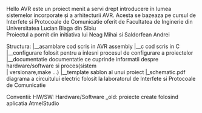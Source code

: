 Hello AVR este un proiect menit a servi drept introducere în lumea sistemelor incorporate și a arhitecturii AVR. Acesta se bazeaza pe cursul de Interfete si Protocoale de Comunicatie oferit de Facultatea de Inginerie din Universitatea Lucian Blaga din Sibiu  
Proiectul a pornit din initiativa lui Neag Mihai si Saldorfean Andrei

Structura:
|__asamblare     cod scris in AVR assembly
|__c             cod scris in C
|__configurare   folosit pentru a inlesni procesul de configurare a proiectelor
|__documentatie  documentatie ce cuprinde informatii despre hardware/software si proces(sistem       
|                versionare,make ...)
|__template      sablon al unui proiect
|_schematic.pdf  diagrama a circuitului electric folosit la laboratorul de  Interfete si Protocoale de 
                 Comunicatie

Conventii:
    HW/SW: Hardware/Software
    _old: proiecte create folosind aplicatia AtmelStudio